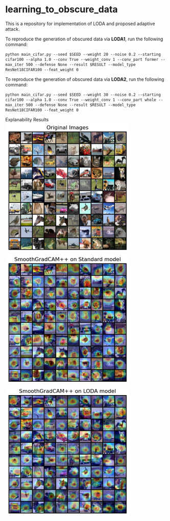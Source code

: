 # learning_to_obscure_data
This is a repository for implementation of LODA and proposed adaptive attack.

To reproduce the generation of obscured data via **LODA1**, run the following command:
```
python main_cifar.py --seed $SEED --weight 20 --noise 0.2 --starting cifar100 --alpha 1.0 --conv True --weight_conv 1 --conv_part former --max_iter 500 --defense None --result $RESULT --model_type ResNet18CIFAR100 --feat_weight 0
```
To reproduce the generation of obscured data via **LODA2**, run the following command:
```
python main_cifar.py --seed $SEED --weight 30 --noise 0.2 --starting cifar100 --alpha 1.0 --conv True --weight_conv 1 --conv_part whole --max_iter 500 --defense None --result $RESULT --model_type ResNet18CIFAR100 --feat_weight 0
```

Explanability Results\
![](./Original_Images_random_100.png?raw=true "Title")
![](./SmoothGradCAM++_Standard_model_random_100.png?raw=true "Title")
![](./SmoothGradCAM++_LODA_model_random_100.png?raw=true "Title")
